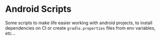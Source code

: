 # Android Scripts

Some scripts to make life easier working with android projects, to install dependencies on CI
or create `gradle.properties` files from env variables, etc...


